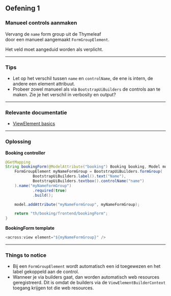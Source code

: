 ## Oefening 1
### Manueel controls aanmaken
Vervang de `name` form group uit de Thymeleaf    
door een manueel aangemaakt `FormGroupElement`.
 
Het veld moet aangeduid worden als verplicht.

----

### Tips
* Let op het verschil tussen `name` en `controlName`, de ene is intern, de andere een element attribuut.
* Probeer zowel manueel als via `BootstrapUiBuilders` de controls aan te maken. 
Zie je het verschil in verbosity en output?

----

### Relevante documentatie

*  [ViewElement basics](https://across-docs.foreach.be/across-site/production/across/2.1.1/across-web/web-views/view-elements.html)

----

### Oplossing

**Booking controller**
```java
@GetMapping
String bookingForm(@ModelAttribute("booking") Booking booking, Model model) {
    FormGroupElement myNameFormGroup = BootstrapUiBuilders.formGroup(
            BootstrapUiBuilders.label().text("Name"),
            BootstrapUiBuilders.textbox().controlName("name")
    ).name("myNameFormGroup")
            .required(true)
            .build();

    model.addAttribute("myNameFormGroup", myNameFormGroup);

    return "th/booking/frontend/bookingForm";
}
```

**BookingForm template**
```java
<across:view element="${myNameFormGroup}" />
```

----

### Things to notice
* Bij een `FormGroupElement` wordt automatisch een id toegewezen en het label gekoppeld aan de control.
* Wanneer je via builders gaat, dan worden automatisch web resources geregistreerd. 
Dit is omdat de builders via de `ViewElementBuilderContext` toegang krijgen tot die web resources.